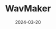 ---  
layout: startup_page  
title: "WavMaker"  
id: "wavmaker.com"  
permalink: "/wavmakerwavmaker.com03202024/"  
website: "https://www.wavmaker.com"  
funding_round: "Seed"  
funding_amount: "$5M"  
investors: "Vicky Patel, Wavy Records, Monarch Media"  
about: "WavMaker is a music licensing platform providing video creators with a high-quality, cleared-for-commercial-use music catalog. It aims to simplify the music licensing process, offering a user-friendly platform to quickly find the perfect song for any project. The platform offers a mutually beneficial solution for both creators and musicians."  
markets: "Music Licensing, Video Production, SaaS, Media and Entertainment, Music"  
hq: "Franklin, Tennessee, United States"  
founded_year: "2023"  
linkedin: "https://www.linkedin.com/company/wavmaker-inc"  
twitter: ""  
instagram: ""  
facebook: ""  
crunchbase: "https://www.crunchbase.com/organization/wavmaker"  
pitchbook: ""  

date_display: "20-Mar-2024"  
date: "2024-03-20"

# SEO Optimization  
meta_title: "WavMaker - Seed Funding ($5M)"  
meta_description: "WavMaker, WavMaker is a music licensing platform providing video creators with a high-quality, cleared-for-commercial-use music catalog. It aims to simplify the..."  
meta_keywords: "WavMaker, Music Licensing, Video Production, SaaS, Media and Entertainment, Music, Seed funding"  
canonical_url: "https://startup.projectstartups.com/wavmakerwavmaker.com03202024/"  
---